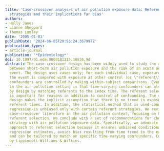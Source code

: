 ```yaml
---
title: 'Case-crossover analyses of air pollution exposure data: Referent selection
  strategies and their implications for bias'
authors:
- Holly Janes
- Lianne Sheppard
- Thomas Lumley
date: '2005-01-01'
publishDate: '2024-06-05T20:56:24.367997Z'
publication_types:
- article-journal
publication: '*Epidemiology*'
doi: 10.1097/01.ede.0000181315.18836.9d
abstract: The case-crossover design has been widely used to study the association
  between short-term air pollution exposure and the risk of an acute adverse health
  event. The design uses cases only; for each individual case, exposure just before
  the event is compared with exposure at other control (or \"referent\") times. Time-invariant
  confounders are controlled by making within-subject comparisons. Even more important
  in the air pollution setting is that time-varying confounders can also be controlled
  by design by matching referents to the index time. The referent selection strategy
  is important for reasons in addition to control of confounding. The case-crossover
  design makes the implicit assumption that there is no trend in exposure across the
  referent times. In addition, the statistical method that is used-conditional logistic
  regression-is unbiased only with certain referent strategies. We review here the
  case-crossover literature in the air pollution context, focusing on key issues regarding
  referent selection. We conclude with a set of recommendations for choosing a referent
  strategy with air pollution exposure data. Specifically, we advocate the time-stratified
  approach to referent selection because it ensures unbiased conditional logistic
  regression estimates, avoids bias resulting from time trend in the exposure series,
  and can be tailored to match on specific time-varying confounders. Copyright © 2005
  by Lippincott Williams & Wilkins.
---
```

